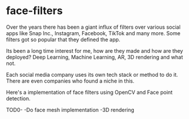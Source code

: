 # face-filters

Over the years there has been a giant influx of filters over various social apps like Snap Inc., Instagram, Facebook, TikTok and many more. Some filters got so popular that they defined the app.

Its been a long time interest for me, how are they made and how are they deployed? Deep Learning, Machine Learning, AR, 3D rendering and what not.

Each social media company uses its own tech stack or method to do it. There are even companies who found a niche in this.

Here's a implementation of face filters using OpenCV and Face point detection.

TOD0-
-Do face mesh implementation
-3D rendering
